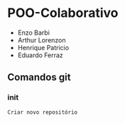 # POO-Colaborativo
- Enzo Barbi 
- Arthur Lorenzon
- Henrique Patricio
- Eduardo Ferraz


## Comandos git

### init

```bash
Criar novo repositório
```